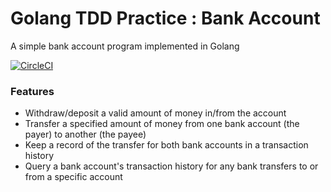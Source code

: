 # Golang TDD Practice : Bank Account

A simple bank account program implemented in Golang

[![CircleCI](https://circleci.com/gh/ak-sahli/kata-bank-golang.svg?style=svg)](https://circleci.com/gh/ak-sahli/kata-bank-golang)

### Features
* Withdraw/deposit a valid amount of money in/from the account
* Transfer a specified amount of money from one bank account (the payer) to another (the payee)
* Keep a record of the transfer for both bank accounts in a transaction history
* Query a bank account's transaction history for any bank transfers to or from a specific account
